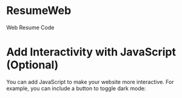 # ResumeWeb
Web Resume Code


# Add Interactivity with JavaScript (Optional)
You can add JavaScript to make your website more interactive. For example, you can include a button to toggle dark mode:
